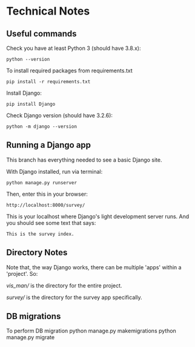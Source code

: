 # Technical Notes

## Useful commands
Check you have at least Python 3 (should have 3.8.x):

    python --version
    
To install required packages from requirements.txt

    pip install -r requirements.txt

Install Django:

    pip install Django

Check Django version (should have 3.2.6):

    python -m django --version

## Running a Django app

This branch has everything needed to see a basic Django site.

With Django installed, run via terminal:

    python manage.py runserver

Then, enter this in your browser:

    http://localhost:8000/survey/

This is your localhost where Django's light development server runs. And you should see some text that says:

    This is the survey index.

## Directory Notes

Note that, the way Django works, there can be multiple 'apps' within a 'project'. So:

*vis_man/* is the directory for the entire project.

*survey/* is the directory for the survey app specifically.

## DB migrations
To perform DB migration
python manage.py makemigrations
python manage.py migrate

